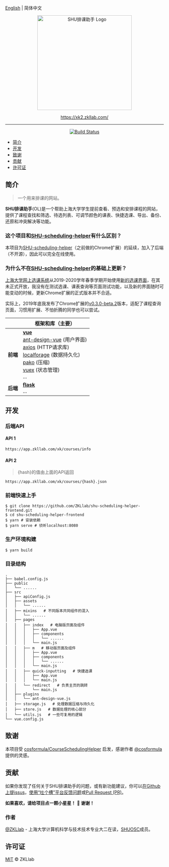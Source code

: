 [English](./README.md) | 简体中文

<p align="center">
  <a href="https://xk2.zkllab.com/">
    <img width="300px" src="https://xk2.zkllab.com/img/readme-logo.svg" alt="SHU排课助手 Logo" />
  </a>
</p>

<p align="center">
  <a href="https://xk2.zkllab.com/">https://xk2.zkllab.com/</a>
</p>

------

<p align="center">
  <a href="https://travis-ci.org/ZKLlab/shu-scheduling-helper-frontend">
    <img alt="Build Status" src="https://img.shields.io/travis/ZKLlab/shu-scheduling-helper-frontend?style=flat-square">
  </a>
</p>

- [简介](#简介)
- [开发](#开发)
- [致谢](#致谢)
- [贡献](#贡献)
- [许可证](#许可证)

## 简介

> 一个用来排课的网站。

**SHU排课助手**(OL)是一个帮助上海大学学生提前查看、预选和安排课程的网站，提供了课程查找和筛选、待选列表、可调节颜色的课表、快捷选课、导出、备份、还原和冲突解决等功能。

### 这个项目和[SHU-scheduling-helper](https://github.com/ZKLlab/SHU-scheduling-helper)有什么区别？

本项目为[SHU-scheduling-helper](https://github.com/ZKLlab/SHU-scheduling-helper)（之前做的Chrome扩展）的延续，加入了后端（不开源），因此可以完全在线使用。

### 为什么不在[SHU-scheduling-helper](https://github.com/ZKLlab/SHU-scheduling-helper)的基础上更新？

[上海大学网上选课系统](http://www.xk.shu.edu.cn/)从2019-2020学年春季学期开始使用[新的选课界面](http://xk.autoisp.shu.edu.cn:8084/)，在其未正式开放，我没有在测试选课、课表查询等页面测试功能，以及新的界面随时可能变动的时候，更新Chrome扩展的正式版本并不合适。

实际上，2019年底我发布了Chrome扩展的[v0.3.0-beta.2](https://github.com/ZKLlab/SHU-scheduling-helper/releases/tag/v0.3.0-beta.2)版本，适配了课程查询页面，习惯用扩展、不怕折腾的同学也可以尝试。

|          | 框架和库（主要）                                  |
| -------- | ------------------------------------------------------------ |
| **前端** | **[vue](https://github.com/vuejs/vue)**<br />[ant-design-vue](https://github.com/vueComponent/ant-design-vue) (用户界面)<br />[axios](https://github.com/axios/axios) (HTTP请求库)<br />[localforage](https://github.com/localForage/localForage) (数据持久化)<br />[pako](https://github.com/nodeca/pako) (压缩)<br />[vuex](https://github.com/vuejs/vuex) (状态管理)<br />... |
| **后端** | **[flask](https://github.com/pallets/flask)**<br />...       |

## 开发

### 后端API

#### API 1

```
https://app.zkllab.com/xk/courses/info
```

#### API 2

> {hash}的值由上面的API返回

```
https://app.zkllab.com/xk/courses/{hash}.json
```

### 前端快速上手

```shell
$ git clone https://github.com/ZKLlab/shu-scheduling-helper-frontend.git
$ cd shu-scheduling-helper-frontend
$ yarn # 安装依赖
$ yarn serve # 侦听localhost:8080
```

### 生产环境构建

```shell
$ yarn build
```

### 目录结构

```
.
├── babel.config.js
├── public
│   └── ......
├── src
│   ├── apiConfig.js
│   ├── assets
│   │   └── ......
│   ├── mixins   # 不同版本共同组件的混入
│   │   └── ......
│   ├── pages
│   │   ├── index   # 电脑版页面及组件
│   │   │   ├── App.vue
│   │   │   ├── components
│   │   │   │   └── ......
│   │   │   └── main.js
│   │   ├── m   # 移动版页面及组件
│   │   │   ├── App.vue
│   │   │   ├── components
│   │   │   │   └── ......
│   │   │   └── main.js
│   │   ├── quick-inputting   # 快捷选课
│   │   │   ├── App.vue
│   │   │   └── main.js
│   │   └── redirect   # 负责主页的跳转
│   │       └── main.js
│   ├── plugins
│   │   └── ant-design-vue.js
│   ├── storage.js   # 处理数据压缩与持久化
│   ├── store.js   # 数据处理的核心部分
│   └── utils.js   # 一些可复用的逻辑
└── vue.config.js
```

## 致谢

本项目受 [cosformula/CourseSchedulingHelper](https://github.com/cosformula/CourseSchedulingHelper) 启发，感谢作者 [@cosformula](https://github.com/cosformula) 提供的灵感。

## 贡献

如果你发现了任何关于SHU排课助手的问题，或有新功能建议，你可以[在Github上提issus](https://github.com/ZKLlab/shu-scheduling-helper-frontend/issues/new)，[使用“吐个槽”平台反馈问题](https://support.qq.com/products/120502)或[Pull Request (PR)](https://github.com/ZKLlab/shu-scheduling-helper-frontend/pulls)。

**如果喜欢，请给项目点一颗小星星！** 🌟 **谢谢！**

### 作者

[@ZKLlab](https://github.com/ZKLlab) - 上海大学计算机科学与技术技术专业大二在读，[SHUOSC](https://github.com/shuosc)成员。

## 许可证

[MIT](http://opensource.org/licenses/MIT) &copy; ZKLlab
